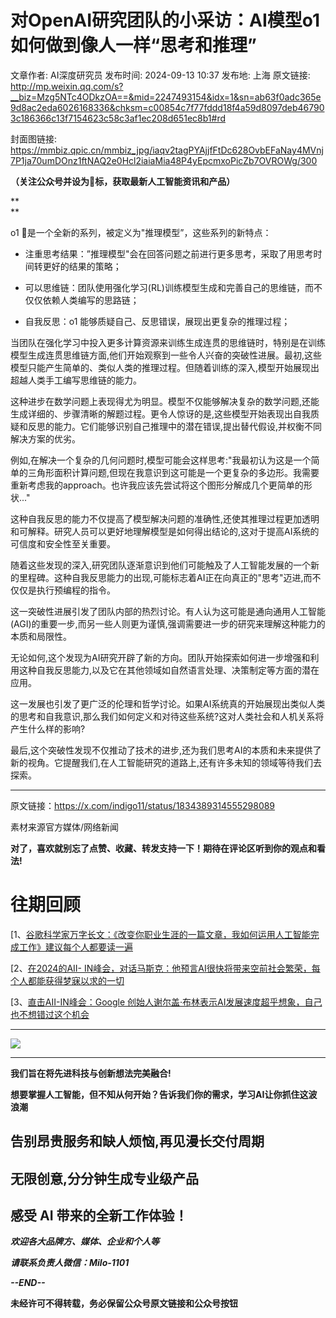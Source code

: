 # 对OpenAI研究团队的小采访：AI模型o1如何做到像人一样“思考和推理”

文章作者: AI深度研究员
发布时间: 2024-09-13 10:37
发布地: 上海
原文链接: http://mp.weixin.qq.com/s?__biz=Mzg5NTc4ODkzOA==&mid=2247493154&idx=1&sn=ab63f0adc365e9d8ac2eda6026168336&chksm=c00854c7f77fddd18f4a59d8097deb467903c186366c13f7154623c58c3af1ec208d651ec8b1#rd

封面图链接: https://mmbiz.qpic.cn/mmbiz_jpg/iaqv2tagPYAjjfFtDc628OvbEFaNay4MVnj7P1ja70umDOnz1ftNAQ2e0Hcl2iaiaMia48P4yEpcmxoPicZb7OVROWg/300

**（关注公众号并设为🌟标，获取最新人工智能资讯和产品）**

**  
**

o1 🍓是一个全新的系列，被定义为"推理模型”，这些系列的新特点：

  * 注重思考结果：”推理模型"会在回答问题之前进行更多思考，采取了用思考时间转更好的结果的策略；

  * 可以思维链：团队使用强化学习(RL)训练模型生成和完善自己的思维链，而不仅仅依赖人类编写的思路链；

  * 自我反思：o1 能够质疑自己、反思错误，展现出更复杂的推理过程；

  

当团队在强化学习中投入更多计算资源来训练生成连贯的思维链时，特别是在训练模型生成连贯思维链方面,他们开始观察到一些令人兴奋的突破性进展。最初,这些模型只能产生简单的、类似人类的推理过程。但随着训练的深入,模型开始展现出超越人类手工编写思维链的能力。

这种进步在数学问题上表现得尤为明显。模型不仅能够解决复杂的数学问题,还能生成详细的、步骤清晰的解题过程。更令人惊讶的是,这些模型开始表现出自我质疑和反思的能力。它们能够识别自己推理中的潜在错误,提出替代假设,并权衡不同解决方案的优劣。

例如,在解决一个复杂的几何问题时,模型可能会这样思考:"我最初认为这是一个简单的三角形面积计算问题,但现在我意识到这可能是一个更复杂的多边形。我需要重新考虑我的approach。也许我应该先尝试将这个图形分解成几个更简单的形状..."

这种自我反思的能力不仅提高了模型解决问题的准确性,还使其推理过程更加透明和可解释。研究人员可以更好地理解模型是如何得出结论的,这对于提高AI系统的可信度和安全性至关重要。

随着这些发现的深入,研究团队逐渐意识到他们可能触及了人工智能发展的一个新的里程碑。这种自我反思能力的出现,可能标志着AI正在向真正的"思考"迈进,而不仅仅是执行预编程的指令。

这一突破性进展引发了团队内部的热烈讨论。有人认为这可能是通向通用人工智能(AGI)的重要一步,而另一些人则更为谨慎,强调需要进一步的研究来理解这种能力的本质和局限性。

无论如何,这个发现为AI研究开辟了新的方向。团队开始探索如何进一步增强和利用这种自我反思能力,以及它在其他领域如自然语言处理、决策制定等方面的潜在应用。

这一发展也引发了更广泛的伦理和哲学讨论。如果AI系统真的开始展现出类似人类的思考和自我意识,那么我们如何定义和对待这些系统?这对人类社会和人机关系将产生什么样的影响?

最后,这个突破性发现不仅推动了技术的进步,还为我们思考AI的本质和未来提供了新的视角。它提醒我们,在人工智能研究的道路上,还有许多未知的领域等待我们去探索。

* * *

原文链接：https://x.com/indigo11/status/1834389314555298089

素材来源官方媒体/网络新闻

**对了，喜欢就别忘了点赞、收藏、转发支持一下！期待在评论区听到你的观点和看法!**

#  往期回顾

[1、[谷歌科学家万字长文：《改变你职业生涯的一篇文章，我如何运用人工智能完成工作》建议每个人都要读一遍](https://mp.weixin.qq.com/s?__biz=Mzg5NTc4ODkzOA==&mid=2247492545&idx=1&sn=30a776a558684e216b52fb4d74a13fdc&chksm=c0085124f77fd832b651e3e1b44461528467cd3674c0259522e755540b1e8847297fc537c9c1&scene=21#wechat_redirect)

[2、[在2024的AII-
IN峰会，对话马斯克：他预言AI很快将带来空前社会繁荣，每个人都能获得梦寐以求的一切](https://mp.weixin.qq.com/s?__biz=Mzg5NTc4ODkzOA==&mid=2247493089&idx=1&sn=4785998e38081a067300d927d0a3b9fa&chksm=c0085704f77fde124962232f9347ce0e81f6e6ca14807c31b8a2e048a9f95dd9116df8819fc1&scene=21#wechat_redirect)

[3、[直击AII-IN峰会：Google
创始人谢尔盖·布林表示AI发展速度超乎想象，自己也不想错过这个机会](https://mp.weixin.qq.com/s?__biz=Mzg5NTc4ODkzOA==&mid=2247493089&idx=2&sn=f23570ae1d6e0a33cd07ea8a5a66dd05&chksm=c0085704f77fde1253a8dccbfedf02b00d9ab251d532a6121a95c433d34926217e1550b2c940&scene=21#wechat_redirect)

* * *

![](https://mmbiz.qpic.cn/mmbiz_png/iaqv2tagPYAhtRhTOjz2QwH4dIlC3YUcYbaicMEwjqQqh06Yhdd7EH3r9wiaMRArLz0a6Zhx6uiaUD7hguPfbY0nAg/640?wx_fmt=png&from=appmsg)

****

**我们旨在将先进科技与创新想法完美融合!**

**想要掌握人工智能，但不知从何开始？告诉我们你的需求，学习AI让你抓住这波浪潮**

##  告别昂贵服务和缺人烦恼,再见漫长交付周期

## 无限创意,分分钟生成专业级产品

## 感受 AI 带来的全新工作体验！

 _**欢迎各大品牌方、媒体、企业和个人等**_

 _**请联系负责人微信：Milo-1101**_

 _**\--END--**_

****未经许可不得转载，务必保留公众号原文链接和公众号按钮****

